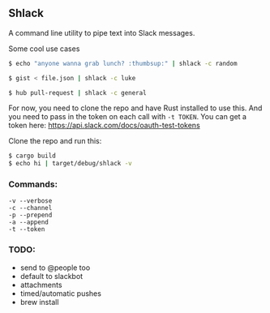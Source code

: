 ## Shlack

A command line utility to pipe text into Slack messages.

Some cool use cases
```sh
$ echo "anyone wanna grab lunch? :thumbsup:" | shlack -c random
```
```sh
$ gist < file.json | shlack -c luke
```
```sh
$ hub pull-request | shlack -c general
```

For now, you need to clone the repo and have Rust installed to use this.
And you need to pass in the token on each call with `-t TOKEN`.
You can get a token here: https://api.slack.com/docs/oauth-test-tokens

Clone the repo and run this:

```sh
$ cargo build
$ echo hi | target/debug/shlack -v
```

### Commands:
```
-v --verbose
-c --channel
-p --prepend
-a --append
-t --token
```

### TODO:
  - send to @people too
  - default to slackbot
  - attachments
  - timed/automatic pushes
  - brew install
